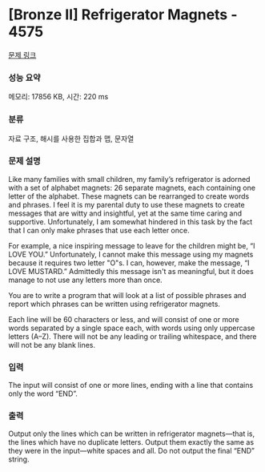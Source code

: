 # [Bronze II] Refrigerator Magnets - 4575 

[문제 링크](https://www.acmicpc.net/problem/4575) 

### 성능 요약

메모리: 17856 KB, 시간: 220 ms

### 분류

자료 구조, 해시를 사용한 집합과 맵, 문자열

### 문제 설명

<p>Like many families with small children, my family’s refrigerator is adorned with a set of alphabet magnets:  26 separate magnets, each containing one letter of the alphabet. These magnets can be rearranged to create words and phrases. I feel it is my parental duty to use these magnets to create messages that are witty and insightful, yet at the same time caring and supportive. Unfortunately, I am somewhat hindered in this task by the fact that I can only make phrases that use each letter once.</p>

<p>For example, a nice inspiring message to leave for the children might be, “I LOVE YOU.” Unfortunately, I cannot make this message using my magnets because it requires two letter "O"s. I can, however, make the message, “I LOVE MUSTARD.” Admittedly this message isn't as meaningful, but it does manage to not use any letters more than once.</p>

<p>You are to write a program that will look at a list of possible phrases and report which phrases can be written using refrigerator magnets.</p>

<p>Each line will be 60 characters or less, and will consist of one or more words separated by a single space each, with words using only uppercase letters (A–Z). There will not be any leading or trailing whitespace, and there will not be any blank lines.</p>

### 입력 

 <p>The input will consist of one or more lines, ending with a line that contains only the word “END”.</p>

### 출력 

 <p>Output only the lines which can be written in refrigerator magnets—that is, the lines which have no duplicate letters. Output them exactly the same as they were in the input—white spaces and all. Do not output the final “END” string.</p>

